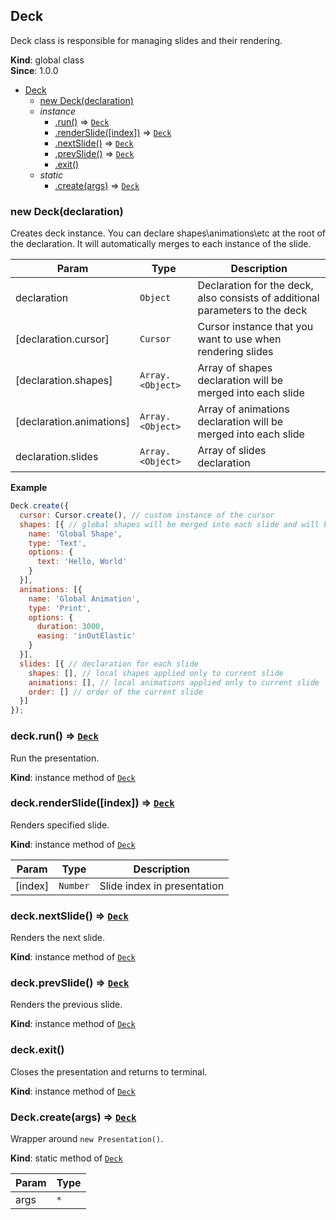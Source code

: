 <a name="Deck"></a>

## Deck
Deck class is responsible for managing slides and their rendering.

**Kind**: global class  
**Since**: 1.0.0  

* [Deck](#Deck)
    * [new Deck(declaration)](#new_Deck_new)
    * _instance_
        * [.run()](#Deck+run) ⇒ <code>[Deck](#Deck)</code>
        * [.renderSlide([index])](#Deck+renderSlide) ⇒ <code>[Deck](#Deck)</code>
        * [.nextSlide()](#Deck+nextSlide) ⇒ <code>[Deck](#Deck)</code>
        * [.prevSlide()](#Deck+prevSlide) ⇒ <code>[Deck](#Deck)</code>
        * [.exit()](#Deck+exit)
    * _static_
        * [.create(args)](#Deck.create) ⇒ <code>[Deck](#Deck)</code>

<a name="new_Deck_new"></a>

### new Deck(declaration)
Creates deck instance.
You can declare shapes\animations\etc at the root of the declaration.
It will automatically merges to each instance of the slide.


| Param | Type | Description |
| --- | --- | --- |
| declaration | <code>Object</code> | Declaration for the deck, also consists of additional parameters to the deck |
| [declaration.cursor] | <code>Cursor</code> | Cursor instance that you want to use when rendering slides |
| [declaration.shapes] | <code>Array.&lt;Object&gt;</code> | Array of shapes declaration will be merged into each slide |
| [declaration.animations] | <code>Array.&lt;Object&gt;</code> | Array of animations declaration will be merged into each slide |
| declaration.slides | <code>Array.&lt;Object&gt;</code> | Array of slides declaration |

**Example**  
```js
Deck.create({
  cursor: Cursor.create(), // custom instance of the cursor
  shapes: [{ // global shapes will be merged into each slide and will be available there by name
    name: 'Global Shape',
    type: 'Text',
    options: {
      text: 'Hello, World'
    }
  }],
  animations: [{
    name: 'Global Animation',
    type: 'Print',
    options: {
      duration: 3000,
      easing: 'inOutElastic'
    }
  }],
  slides: [{ // declaration for each slide
    shapes: [], // local shapes applied only to current slide
    animations: [], // local animations applied only to current slide
    order: [] // order of the current slide
  }]
});
```
<a name="Deck+run"></a>

### deck.run() ⇒ <code>[Deck](#Deck)</code>
Run the presentation.

**Kind**: instance method of <code>[Deck](#Deck)</code>  
<a name="Deck+renderSlide"></a>

### deck.renderSlide([index]) ⇒ <code>[Deck](#Deck)</code>
Renders specified slide.

**Kind**: instance method of <code>[Deck](#Deck)</code>  

| Param | Type | Description |
| --- | --- | --- |
| [index] | <code>Number</code> | Slide index in presentation |

<a name="Deck+nextSlide"></a>

### deck.nextSlide() ⇒ <code>[Deck](#Deck)</code>
Renders the next slide.

**Kind**: instance method of <code>[Deck](#Deck)</code>  
<a name="Deck+prevSlide"></a>

### deck.prevSlide() ⇒ <code>[Deck](#Deck)</code>
Renders the previous slide.

**Kind**: instance method of <code>[Deck](#Deck)</code>  
<a name="Deck+exit"></a>

### deck.exit()
Closes the presentation and returns to terminal.

**Kind**: instance method of <code>[Deck](#Deck)</code>  
<a name="Deck.create"></a>

### Deck.create(args) ⇒ <code>[Deck](#Deck)</code>
Wrapper around `new Presentation()`.

**Kind**: static method of <code>[Deck](#Deck)</code>  

| Param | Type |
| --- | --- |
| args | <code>\*</code> | 

